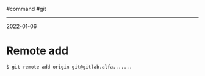 #command #git

---
2022-01-06

# Remote add

```shell
$ git remote add origin git@gitlab.alfa.......
```

